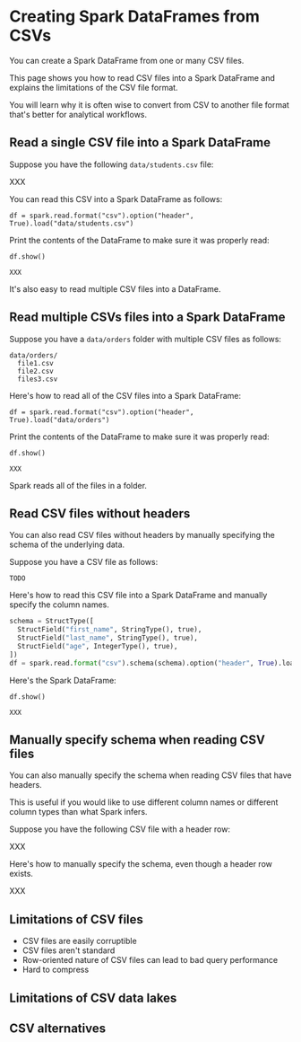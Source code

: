 # Creating Spark DataFrames from CSVs

You can create a Spark DataFrame from one or many CSV files.

This page shows you how to read CSV files into a Spark DataFrame and explains the limitations of the CSV file format.

You will learn why it is often wise to convert from CSV to another file format that's better for analytical workflows.

## Read a single CSV file into a Spark DataFrame

Suppose you have the following `data/students.csv` file:

XXX

You can read this CSV into a Spark DataFrame as follows:

```
df = spark.read.format("csv").option("header", True).load("data/students.csv")
```

Print the contents of the DataFrame to make sure it was properly read:

```
df.show()

XXX
```

It's also easy to read multiple CSV files into a DataFrame.

## Read multiple CSVs files into a Spark DataFrame

Suppose you have a `data/orders` folder with multiple CSV files as follows:

```
data/orders/
  file1.csv
  file2.csv
  files3.csv
```

Here's how to read all of the CSV files into a Spark DataFrame:

```
df = spark.read.format("csv").option("header", True).load("data/orders")
```

Print the contents of the DataFrame to make sure it was properly read:

```
df.show()

XXX
```

Spark reads all of the files in a folder.

## Read CSV files without headers

You can also read CSV files without headers by manually specifying the schema of the underlying data.

Suppose you have a CSV file as follows:

```
TODO
```

Here's how to read this CSV file into a Spark DataFrame and manually specify the column names.

```python
schema = StructType([
  StructField("first_name", StringType(), true),
  StructField("last_name", StringType(), true),
  StructField("age", IntegerType(), true),
])
df = spark.read.format("csv").schema(schema).option("header", True).load("data/orders")
```

Here's the Spark DataFrame:

```
df.show()

XXX
```

## Manually specify schema when reading CSV files

You can also manually specify the schema when reading CSV files that have headers.

This is useful if you would like to use different column names or different column types than what Spark infers.

Suppose you have the following CSV file with a header row:

XXX

Here's how to manually specify the schema, even though a header row exists.

XXX


## Limitations of CSV files

* CSV files are easily corruptible
* CSV files aren't standard
* Row-oriented nature of CSV files can lead to bad query performance
* Hard to compress


## Limitations of CSV data lakes



## CSV alternatives




